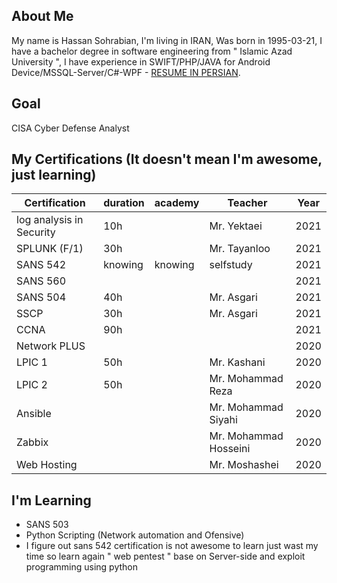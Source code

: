 ## About Me
My name is Hassan Sohrabian, I'm living in IRAN, Was born in 1995-03-21, I have a bachelor degree in software engineering from " Islamic Azad University ", I have experience in SWIFT/PHP/JAVA for Android Device/MSSQL-Server/C#-WPF - [RESUME IN PERSIAN](https://mega.nz/file/p5lAGDgB#HT6CmNM84d_zVnh8IJnhjErjPUIOa7GNJORc_RJsDXg).


## Goal 
CISA Cyber Defense Analyst

## My Certifications (It doesn't mean I'm awesome, just learning)
| Certification | duration | academy |Teacher| Year |
|---------------|-------|---------|-------|------|
| log analysis in Security  |   10h    |         | Mr. Yektaei | 2021 |
| SPLUNK (F/1)   |  30h     |        | Mr. Tayanloo | 2021 |
| SANS 542      |   knowing    |   knowing      |selfstudy| 2021 |
| SANS 560      |       |         | | 2021 |
| SANS 504      |  40h   |        |Mr. Asgari| 2021 |
| SSCP          |  30h   |         |Mr. Asgari | 2021 |
| CCNA          |   90h    |         | | 2021 |
| Network PLUS  |       |         | | 2020 |
| LPIC 1        | 50h |          |Mr. Kashani| 2020 |
| LPIC 2        | 50h |         |Mr. Mohammad Reza | 2020 |
| Ansible       |  |         |Mr. Mohammad Siyahi| 2020 |
| Zabbix        |  |         |Mr. Mohammad Hosseini | 2020 |
| Web Hosting   |  |         |Mr. Moshashei| 2020 |

## I'm Learning
- SANS 503
- Python Scripting (Network automation and Ofensive)
- I figure out sans 542 certification is not awesome to learn just wast my time so learn again " web pentest " base on Server-side and exploit programming using python

<!---
Sohrabian/Sohrabian is a ✨ special ✨ repository because its `README.md` (this file) appears on your GitHub profile.
You can click the Preview link to take a look at your changes.
--->
